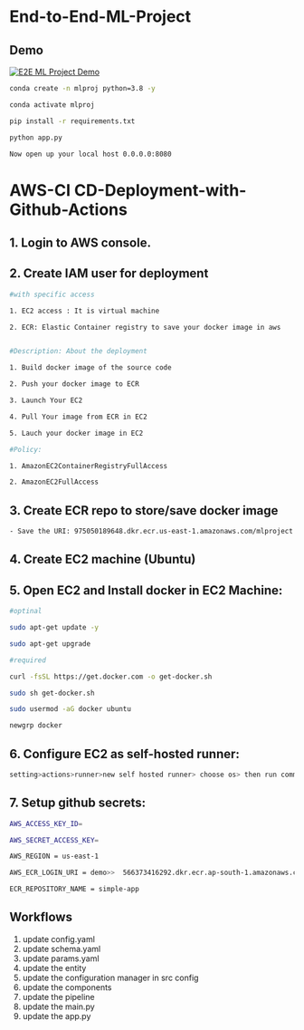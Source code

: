 # End-to-End-ML-Project

## Demo
[![E2E ML Project Demo](https://img.youtube.com/vi/92Ay2KZyUrI&t=6s/0.jpg)](https://www.youtube.com/watch?v=92Ay2KZyUrI&t=6s)

```bash
conda create -n mlproj python=3.8 -y
```


```bash
conda activate mlproj 
```


```bash
pip install -r requirements.txt
```

```bash
python app.py
```

```bash
Now open up your local host 0.0.0.0:8080
```

# AWS-CI CD-Deployment-with-Github-Actions


## 1. Login to AWS console.

## 2. Create IAM user for deployment

```bash
#with specific access

1. EC2 access : It is virtual machine

2. ECR: Elastic Container registry to save your docker image in aws


#Description: About the deployment

1. Build docker image of the source code

2. Push your docker image to ECR

3. Launch Your EC2 

4. Pull Your image from ECR in EC2

5. Lauch your docker image in EC2

#Policy:

1. AmazonEC2ContainerRegistryFullAccess

2. AmazonEC2FullAccess
```

## 3. Create ECR repo to store/save docker image
```bash
- Save the URI: 975050189648.dkr.ecr.us-east-1.amazonaws.com/mlproject
```

## 4. Create EC2 machine (Ubuntu)

## 5. Open EC2 and Install docker in EC2 Machine:

```bash
#optinal

sudo apt-get update -y

sudo apt-get upgrade

#required

curl -fsSL https://get.docker.com -o get-docker.sh

sudo sh get-docker.sh

sudo usermod -aG docker ubuntu

newgrp docker
```

## 6. Configure EC2 as self-hosted runner:

```bash
setting>actions>runner>new self hosted runner> choose os> then run command one by one
```

## 7. Setup github secrets:

```bash
AWS_ACCESS_KEY_ID=

AWS_SECRET_ACCESS_KEY=

AWS_REGION = us-east-1

AWS_ECR_LOGIN_URI = demo>>  566373416292.dkr.ecr.ap-south-1.amazonaws.com

ECR_REPOSITORY_NAME = simple-app
```



## Workflows

1. update config.yaml
2. update schema.yaml
3. update params.yaml
4. update the entity
5. update the configuration manager in src config
6. update the components
7. update the pipeline
8. update the main.py
9. update the app.py
